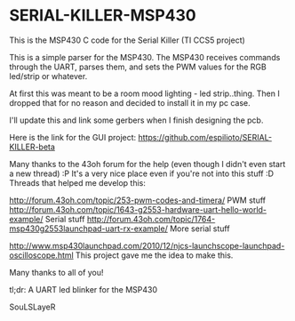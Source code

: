 SERIAL-KILLER-MSP430
====================

This is the MSP430 C code for the Serial Killer (TI CCS5 project)


This is a simple parser for the MSP430. 
The MSP430 receives commands through the UART, parses them, and sets the PWM values for the RGB led/strip or whatever. 

At first this was meant to be a room mood lighting - led strip..thing. 
Then I dropped that for no reason and decided to install it in my pc case.

I'll update this and link some gerbers when I finish designing the pcb.

Here is the link for the GUI project: https://github.com/espilioto/SERIAL-KILLER-beta

Many thanks to the 43oh forum for the help (even though I didn't even start a new thread) :P 
It's a very nice place even if you're not into this stuff :D
Threads that helped me develop this: 

http://forum.43oh.com/topic/253-pwm-codes-and-timera/ PWM stuff 
http://forum.43oh.com/topic/1643-g2553-hardware-uart-hello-world-example/ Serial stuff 
http://forum.43oh.com/topic/1764-msp430g2553launchpad-uart-rx-example/ More serial stuff

http://www.msp430launchpad.com/2010/12/njcs-launchscope-launchpad-oscilloscope.html 
This project gave me the idea to make this.

Many thanks to all of you!

tl;dr: A UART led blinker for the MSP430

SouLSLayeR
